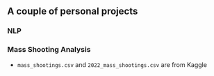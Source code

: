 ## A couple of personal projects

### NLP

### Mass Shooting Analysis
- `mass_shootings.csv` and `2022_mass_shootings.csv` are from Kaggle

